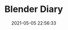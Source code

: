 ---
title: Blender Diary #1
category: art
date: 2021-05-05 22:56:33
tags:
    - blender
    - daily blend
    - art
excerpt: One evening worth of creating in Blender
cover: /assets
---